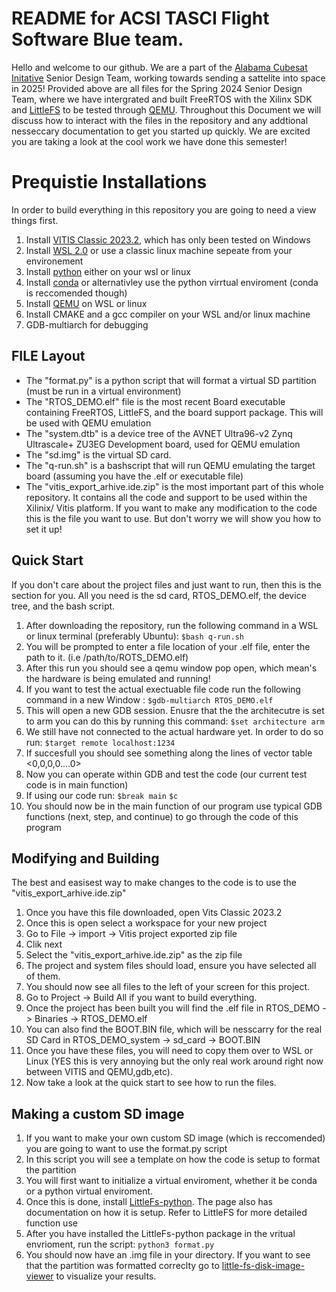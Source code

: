 # README for ACSI TASCI Flight Software Blue team.
Hello and welcome to our github. We are a part of the [Alabama Cubesat Initative](https://cubesatinitiative.org/home) Senior Design Team, working towards sending a sattelite into space in 2025!
Provided above are all files for the Spring 2024 Senior Design Team, where we have intergrated and built FreeRTOS with the Xilinx SDK and [LittleFS](https://github.com/littlefs-project/littlefs) to be tested through [QEMU](https://www.qemu.org/). Throughout this Document we will discuss how to interact with the files in the repository and any addtional nesseccary documentation to get you started up quickly. We are excited you are taking a look at the cool work we have done this semester!


# Prequistie Installations
In order to build everything in this repository you are going to need a view things first.
1. Install [VITIS Classic 2023.2](https://www.xilinx.com/support/download/index.html/content/xilinx/en/downloadNav/vitis.html), which has only been tested on Windows
2. Install [WSL 2.0](https://learn.microsoft.com/en-us/windows/wsl/install) or use a classic linux machine sepeate from your environement
3. Install [python](https://www.python.org/downloads/) either on your wsl or linux
4. Install [conda](https://conda.io/projects/conda/en/latest/user-guide/install/index.html) or alternativley use the python virrtual enviroment (conda is reccomended though)
5. Install [QEMU](https://www.qemu.org/) on WSL or linux
6. Install CMAKE and a gcc compiler on your WSL and/or linux machine
7. GDB-multiarch for debugging

## FILE Layout
- The "format.py" is a python script that will format a virtual SD partition (must be run in a virtual environment)
- The "RTOS_DEMO.elf" file is the most recent Board executable containing FreeRTOS, LittleFS, and the board support package. This will be used with QEMU emulation
- The "system.dtb" is a device tree of the AVNET Ultra96-v2 Zynq Ultrascale+ ZU3EG Development board, used for QEMU emulation
- The "sd.img" is the virtual SD card.
- The "q-run.sh" is a bashscript that will run QEMU emulating the target board (assuming you have the .elf or executable file)
- The "vitis_export_arhive.ide.zip" is the most important part of this whole repository. It contains all the code and support to be used within the Xilinix/ Vitis platform. If you want to make any modification to the code this is the file you want to use. But don't worry we will show you how to set it up!

## Quick Start
If you don't care about the project files and just want to run, then this is the section for you. All you need is the sd card, RTOS_DEMO.elf, the device tree, and the bash script.
1. After downloading the repository, run the following command in a WSL or linux terminal (preferably Ubuntu):
`$bash q-run.sh`
2. You will be prompted to enter a file location of your .elf file, enter the path to it. (i.e /path/to/ROTS_DEMO.elf)
3. After this run you should see a qemu window pop open, which mean's the hardware is being emulated and running!
4. If you want to test the actual exectuable file code run the following command in a new Window :
`$gdb-multiarch RTOS_DEMO.elf`
5. This will open a new GDB session. Enusre that the the architecutre is set to arm you can do this by running this command:
`$set architecture arm`
8. We still have not connected to the actual hardware yet. In order to do so run:
   `$target remote localhost:1234`
9. If succesfull you should see something along the lines of vector table <0,0,0,0....0>
10. Now you can operate within GDB and test the code (our current test code is in main function)
11. If using our code run:
    `$break main`
    `$c`
12. You should now be in the main function of our program use typical GDB functions (next, step, and continue) to go through the code of this program

## Modifying and Building
The best and easisest way to make changes to the code is to use the "vitis_export_arhive.ide.zip"
1. Once you have this file downloaded, open Vits Classic 2023.2
2. Once this is open select a workspace for your new project
3. Go to File -> import -> Vitis project exported zip file
4. Clik next
5. Select the "vitis_export_arhive.ide.zip" as the zip file
6. The project and system files should load, ensure you have selected all of them.
7. You should now see all files to the left of your screen for this project.
8. Go to Project -> Build All if you want to build everything.
9. Once the project has been built you will find the .elf file in RTOS_DEMO -> Binaries -> RTOS_DEMO.elf
10. You can also find the BOOT.BIN file, which will be nesscarry for the real SD Card in RTOS_DEMO_system -> sd_card -> BOOT.BIN
11. Once you have these files, you will need to copy them over to WSL or Linux (YES this is very annoying but the only real work around right now between VITIS and QEMU,gdb,etc).
12. Now take a look at the quick start to see how to run the files.

## Making a custom SD image
1. If you want to make your own custom SD image (which is reccomended) you are going to want to use the format.py script
2. In this script you will see a template on how the code is setup to format the partition
3. You will first want to initialize a virtual enviroment, whether it be conda or a python virtual enviroment.
4. Once this is done, install [LittleFs-python](https://pypi.org/project/littlefs-python/). The page also has documentation on how it is setup. Refer to LittleFS for more detailed function use
5. After you have installed the LittleFs-python package in the vritual envrioment, run the script:
   `python3 format.py`
6. You should now have an .img file in your directory. If you want to see that the partition was formatted correclty go to [little-fs-disk-image-viewer](https://tniessen.github.io/littlefs-disk-img-viewer/) to visualize your results.





